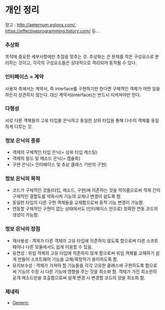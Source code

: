 # 개인 정리

참고 : http://aeternum.egloos.com/, https://effectiveprogramming.tistory.com/ 등...

### 추상화
목적에 중요한 세부사항에만 초점을 맞추는 것.
추상화는 큰 문제를 작은 구성요소로 분리하는 것이고, 각각의 구성요소들은 상대적으로 격리되어 동작될 수 있다.

### 인터페이스 = 계약
사용자 측에서는 계약서, 즉 interface를 구현하기만 한다면 구체적인 객체가 어떤 일을 하든지 상관하지 않는다. 대신 계약서(interface)는 반드시 지켜져야만 한다.

### 다형성
서로 다른 객체들의 고유 타입을 은닉하고 동일한 상위 타입을 통해 다수의 객체를 동일하게 다루는 것.

### 정보 은닉의 종류
- 객체의 구체적인 타입 은닉(= 상위 타입 캐스팅)
- 객체의 필드 및 메소드 은닉(= 캡슐화)
- 구현 은닉(= 인터페이스 및 추상 클래스 기반의 구현)

### 정보 은닉의 목적
- 코드가 구체적인 것들(타입, 메소드, 구현)에 의존하는 것을 막아줌으로써 객체 간의 구체적인 결합도를 약화시켜 기능의 교체나 변경이 쉽도록 함.
- 동일한 타입의 다른 구현 객체들을 교체함으로써 동적 기능 변경이 가능함.
- 연동할 구체적인 구현이 없는 상태에서도 (인터페이스 만으로) 정확한 연동 코드의 생성이 가능함.

### 정보 은닉의 장점

- 재사용성 : 객체가 다른 객체의 고유 타입에 의존하지 않도록 함으로써 다른 소프트웨어나 다른 모듈에서도 쉽게 이용할 수 있음.
- 유연성 : 위임 객체의 고유 타입에 의존하지 않게 함으로써 위임 객체를 교체하기 쉽게 만들어 소프트웨어 기능을 교체/확장하기 용이하도록 함.
- 유지보수성 : 객체가 가져야 할 기능들을 각각 고유한 클래스에 구현하도록 함으로써 기능의 수정 시 다른 기능에 영향을 주는 것을 최소화 함. 객체가 가진 최소한의 공개 메소드만을 호출함으로써 설계 변경 시 변경할 코드의 양을 최소화 함.

### 제네릭
- [Generic](generic.md)
